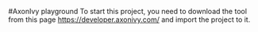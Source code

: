 #AxonIvy playground
To start this project, you need to download the tool from this page https://developer.axonivy.com/ and import the project to it.

